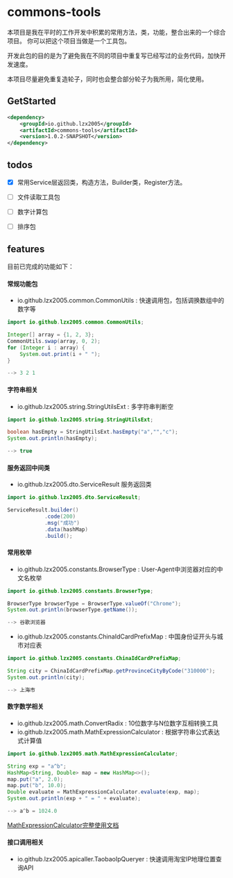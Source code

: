 # commons-tools

本项目是我在平时的工作开发中积累的常用方法，类，功能，整合出来的一个综合项目。
你可以把这个项目当做是一个工具包。

开发此包的目的是为了避免我在不同的项目中重复写已经写过的业务代码，加快开发速度。

本项目尽量避免重复造轮子，同时也会整合部分轮子为我所用，简化使用。

## GetStarted

```xml
<dependency>
    <groupId>io.github.lzx2005</groupId>
    <artifactId>commons-tools</artifactId>
    <version>1.0.2-SNAPSHOT</version>
</dependency>
```

## todos

- [X] 常用Service层返回类，构造方法，Builder类，Register方法。

- [ ] 文件读取工具包

- [ ] 数字计算包

- [ ] 排序包

## features

目前已完成的功能如下：

#### 常规功能包
- io.github.lzx2005.common.CommonUtils : 快速调用包，包括调换数组中的数字等


```java
import io.github.lzx2005.common.CommonUtils;

Integer[] array = {1, 2, 3};
CommonUtils.swap(array, 0, 2);
for (Integer i : array) {
    System.out.print(i + " ");
}

--> 3 2 1
```

#### 字符串相关
- io.github.lzx2005.string.StringUtilsExt : 多字符串判断空

```java
import io.github.lzx2005.string.StringUtilsExt;

boolean hasEmpty = StringUtilsExt.hasEmpty("a","","c");
System.out.println(hasEmpty);

--> true
```

#### 服务返回中间类

- io.github.lzx2005.dto.ServiceResult 服务返回类

```java
import io.github.lzx2005.dto.ServiceResult;

ServiceResult.builder()
            .code(200)
            .msg("成功")
            .data(hashMap)
            .build();
```

#### 常用枚举
- io.github.lzx2005.constants.BrowserType : User-Agent中浏览器对应的中文名枚举

```java
import io.github.lzx2005.constants.BrowserType;

BrowserType browserType = BrowserType.valueOf("Chrome");
System.out.println(browserType.getName());

--> 谷歌浏览器
```


- io.github.lzx2005.constants.ChinaIdCardPrefixMap : 中国身份证开头与城市对应表

```java
import io.github.lzx2005.constants.ChinaIdCardPrefixMap;

String city = ChinaIdCardPrefixMap.getProvinceCityByCode("310000");
System.out.println(city);

--> 上海市
```

#### 数字数学相关
- io.github.lzx2005.math.ConvertRadix : 10位数字与N位数字互相转换工具
- io.github.lzx2005.math.MathExpressionCalculator : 根据字符串公式表达式计算值 


```java
import io.github.lzx2005.math.MathExpressionCalculator;

String exp = "a^b";
HashMap<String, Double> map = new HashMap<>();
map.put("a", 2.0);
map.put("b", 10.0);
Double evaluate = MathExpressionCalculator.evaluate(exp, map);
System.out.println(exp + " = " + evaluate);

--> a^b = 1024.0
```
[MathExpressionCalculator完整使用文档](https://github.com/lzx2005/commons-tools/blob/master/docs/MathExpressionCalculator.md)

#### 接口调用相关
- io.github.lzx2005.apicaller.TaobaoIpQueryer : 快速调用淘宝IP地理位置查询API